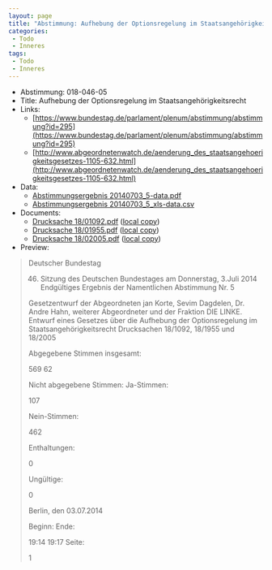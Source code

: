 ```yaml
---
layout: page
title: "Abstimmung: Aufhebung der Optionsregelung im Staatsangehörigkeitsrecht"
categories:
 - Todo
 - Inneres
tags:
 - Todo
 - Inneres
---
```


* Abstimmung: 018-046-05
* Title: Aufhebung der Optionsregelung im Staatsangehörigkeitsrecht
* Links: 
    * [https://www.bundestag.de/parlament/plenum/abstimmung/abstimmung?id=295](https://www.bundestag.de/parlament/plenum/abstimmung/abstimmung?id=295)
    * [http://www.abgeordnetenwatch.de/aenderung_des_staatsangehoerigkeitsgesetzes-1105-632.html](http://www.abgeordnetenwatch.de/aenderung_des_staatsangehoerigkeitsgesetzes-1105-632.html)
* Data: 
    * [Abstimmungsergebnis 20140703_5-data.pdf](/res/abstimmungsliste/20140703_5-data.pdf)
    * [Abstimmungsergebnis 20140703_5_xls-data.csv](/res/abstimmungsliste/analyses/20140703_5_xls-data.csv)
* Documents: 
    * [Drucksache 18/01092.pdf](http://dip21.bundestag.de/dip21/btd/18/010/1801092.pdf) ([local copy](/res/abstimmungsdaten/018-046-05/1801092.pdf))
    * [Drucksache 18/01955.pdf](http://dip21.bundestag.de/dip21/btd/18/019/1801955.pdf) ([local copy](/res/abstimmungsdaten/018-046-05/1801955.pdf))
    * [Drucksache 18/02005.pdf](http://dip21.bundestag.de/dip21/btd/18/020/1802005.pdf) ([local copy](/res/abstimmungsdaten/018-046-05/1802005.pdf))
* Preview: 
> Deutscher Bundestag
> 
> 46. Sitzung des Deutschen Bundestages
> am Donnerstag, 3.Juli 2014
> Endgültiges Ergebnis der Namentlichen Abstimmung Nr. 5
> 
> Gesetzentwurf der Abgeordneten jan Korte, Sevim Dagdelen, Dr. Andre Hahn, weiterer
> Abgeordneter und der Fraktion DIE LINKE.
> Entwurf eines Gesetzes über die Aufhebung der Optionsregelung im
> Staatsangehörigkeitsrecht
> Drucksachen 18/1092, 18/1955 und 18/2005
> 
> Abgegebene Stimmen insgesamt:
> 
> 569
> 62
> 
> Nicht abgegebene Stimmen:
> Ja-Stimmen:
> 
> 107
> 
> Nein-Stimmen:
> 
> 462
> 
> Enthaltungen:
> 
> 0
> 
> Ungültige:
> 
> 0
> 
> Berlin, den 03.07.2014
> 
> Beginn:
> Ende:
> 
> 19:14
> 19:17
> Seite:
> 
> 1
> 
> 
